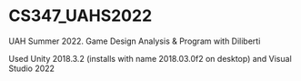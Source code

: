 # CS347_UAHS2022

UAH Summer 2022. Game Design Analysis & Program with Diliberti

Used Unity 2018.3.2 (installs with name 2018.03.0f2 on desktop) and Visual Studio 2022
